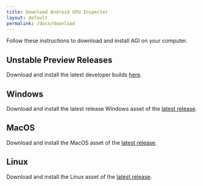 ```yaml
---
title: Download Android GPU Inspector
layout: default
permalink: /docs/download
---
```


Follow these instructions to download and install AGI on your computer.

## Unstable Preview Releases
Download and install the latest developer builds [here](https://github.com/google/agi-dev-releases).

## Windows

Download and install the latest release Windows asset of the
[latest release](https://github.com/google/agi/releases/latest).

## MacOS

Download and install the MacOS asset of the
[latest release](https://github.com/google/agi/releases/latest).

## Linux

Download and install the Linux asset of the
[latest release](https://github.com/google/agi/releases/latest).
